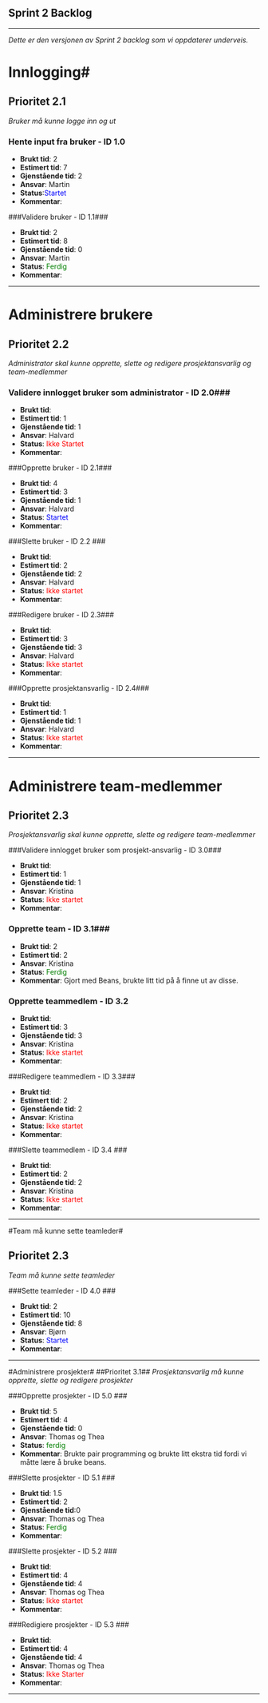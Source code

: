 ## Sprint 2 Backlog  ##

----------

*Dette er den versjonen av Sprint 2 backlog som vi oppdaterer underveis.* 

# Innlogging#
## Prioritet 2.1  ##
*Bruker må kunne logge inn og ut*

### Hente input fra bruker - ID 1.0 ###

- **Brukt tid**: 2
- **Estimert tid**: 7
- **Gjenstående tid**: 2
- **Ansvar**: Martin
- **Status**:<font color='blue'>Startet</font> 
- **Kommentar**: 

###Validere bruker - ID 1.1###

- **Brukt tid**: 2
- **Estimert tid**: 8
- **Gjenstående tid**: 0
- **Ansvar**: Martin
- **Status**: <font color='green'>Ferdig</font>  
- **Kommentar**: 

----------

# Administrere brukere #
## Prioritet 2.2
*Administrator skal kunne opprette, slette og redigere prosjektansvarlig og team-medlemmer*

### Validere innlogget bruker som administrator - ID 2.0###
- **Brukt tid**: 
- **Estimert tid**: 1
- **Gjenstående tid**: 1
- **Ansvar**: Halvard 
- **Status**: <font color='red'>Ikke Startet </font>  
- **Kommentar**: 

###Opprette bruker - ID 2.1###
- **Brukt tid**: 4
- **Estimert tid**: 3
- **Gjenstående tid**: 1
- **Ansvar**: Halvard
- **Status**: <font color='blue'>Startet</font>   
- **Kommentar**: 

###Slette bruker - ID 2.2 ###
- **Brukt tid**:
- **Estimert tid**: 2
- **Gjenstående tid**: 2
- **Ansvar**: Halvard
- **Status**: <font color='red'>Ikke startet</font>   
- **Kommentar**: 


###Redigere bruker - ID 2.3###
- **Brukt tid**: 
- **Estimert tid**: 3
- **Gjenstående tid**: 3
- **Ansvar**: Halvard
- **Status**: <font color='red'>Ikke startet</font>
- **Kommentar**: 

###Opprette prosjektansvarlig - ID 2.4###
- **Brukt tid**: 
- **Estimert tid**: 1
- **Gjenstående tid**: 1
- **Ansvar**: Halvard
- **Status**: <font color='red'>Ikke startet</font>
- **Kommentar**: 

----------

# Administrere team-medlemmer #
## Prioritet 2.3
*Prosjektansvarlig skal kunne opprette, slette og redigere team-medlemmer*

###Validere innlogget bruker som prosjekt-ansvarlig - ID 3.0###
- **Brukt tid**: 
- **Estimert tid**: 1
- **Gjenstående tid**: 1
- **Ansvar**: Kristina
- **Status**: <font color='red'>Ikke startet</font>  
- **Kommentar**:

### Opprette team - ID 3.1###
- **Brukt tid**: 2
- **Estimert tid**: 2
- **Ansvar**: Kristina
- **Status**: <font color='green'>Ferdig</font>  
- **Kommentar**: Gjort med Beans, brukte litt tid på å finne ut av disse.

### Opprette teammedlem - ID 3.2 ###
- **Brukt tid**:
- **Estimert tid**: 3
- **Gjenstående tid**: 3
- **Ansvar**: Kristina
- **Status**: <font color='red'>Ikke startet</font>  
- **Kommentar**: 

###Redigere teammedlem - ID 3.3###
- **Brukt tid**: 
- **Estimert tid**: 2
- **Gjenstående tid**: 2
- **Ansvar**: Kristina
- **Status**: <font color='red'>Ikke startet</font>  
- **Kommentar**: 

###Slette teammedlem - ID 3.4  ###
- **Brukt tid**: 
- **Estimert tid**: 2
- **Gjenstående tid**: 2
- **Ansvar**: Kristina
- **Status**: <font color='red'>Ikke startet</font>  
- **Kommentar**: 

----------

#Team må kunne sette teamleder#
## Prioritet 2.3 ##
*Team må kunne sette teamleder*

###Sette teamleder - ID 4.0  ###
- **Brukt tid**: 2
- **Estimert tid**: 10
- **Gjenstående tid**: 8
- **Ansvar**: Bjørn
- **Status**: <font color='blue'>Startet</font>  
- **Kommentar**: 

----------

#Administrere prosjekter#
##Prioritet 3.1##
*Prosjektansvarlig må kunne opprette, slette og redigere prosjekter*

###Opprette prosjekter - ID 5.0 ###
- **Brukt tid**: 5
- **Estimert tid**: 4
- **Gjenstående tid**: 0
- **Ansvar**: Thomas og Thea
- **Status**: <font color='green'>ferdig</font>  
- **Kommentar**: Brukte pair programming og brukte litt ekstra tid fordi vi måtte lære å bruke beans.

###Slette prosjekter - ID 5.1 ###
- **Brukt tid**: 1.5 
- **Estimert tid**: 2
- **Gjenstående tid**:0
- **Ansvar**: Thomas og Thea
- **Status**: <font color='green'>Ferdig</font>  
- **Kommentar**: 

###Slette prosjekter - ID 5.2 ###
- **Brukt tid**: 
- **Estimert tid**: 4
- **Gjenstående tid**: 4
- **Ansvar**: Thomas og Thea
- **Status**: <font color='red'>Ikke startet</font>  
- **Kommentar**: 

###Redigiere prosjekter - ID 5.3 ###
- **Brukt tid**: 
- **Estimert tid**: 4
- **Gjenstående tid**: 4
- **Ansvar**: Thomas og Thea
- **Status**: <font color='red'>Ikke Starter</font>  
- **Kommentar**: 

----------